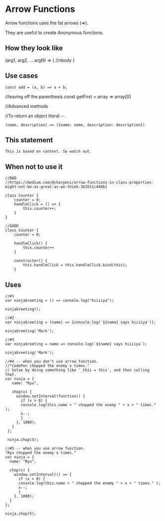 # Arrow Functions

Arrow functions uses the fat arrows (=>). 

They are useful to create Anonymous functions. 


## How they look like

(arg1, arg2, ... argN) => {
    //nbody
}


## Use cases


    const add = (a, b) => a + b;

//leaving off the parenthesis
    const getFirst = array => array[0]


//Advanced methods

//To return an object literal  -- 

    (name, description) => ({name: name, description: description})

## This statement

    This is based on context. So watch out. 
    
## When not to use it

```
//BAD
//https://medium.com/@charpeni/arrow-functions-in-class-properties-might-not-be-as-great-as-we-think-3b3551c440b1

class Counter {
    counter = 0;
    handleClick = () => {
        this.counter++;
    }
}

//GOOD
class Counter {
    counter = 0;
    
    handleClick() {
        this.counter++
    }

    constructor() {
        this.handleClick = this.handleClick.bind(this);
    }

```
## Uses

```
//#1
var ninjaGreeting = () => console.log("hiiiiya");

ninjaGreeting();
```
```
//#2
var ninjaGreeting = (name) => {console.log(`${name} says hiiiiya`)};

ninjaGreeting('Mark');
```
```
//#3
var ninjaGreeting = name => console.log(`${name} says hiiiiya`);

ninjaGreeting('Mark');
```

```
//#4 -- when you don't use arrow function.
//"CodePen chopped the enemy x times."
// Solve by doing something like '_this = this', and then calling that.
var ninja = {
   name: "Ryu",
  
   chop(x) {
     window.setInterval(function() {
       if (x > 0) {
       console.log(this.name + " chopped the enemy " + x + " times." );
       x--;
       }    
     }, 1000);
   }
 }; 

 ninja.chop(5);
```
```
//#5 -- when you use arrow function.
"Ryu chopped the enemy x times."
var ninja = {
  name: "Ryu",
  
  chop(x) {
    window.setInterval(() => {
      if (x > 0) {
      console.log(this.name + " chopped the enemy " + x + " times." );
      x--;
      }    
    }, 1000);
  }
}; 

ninja.chop(5);
```
